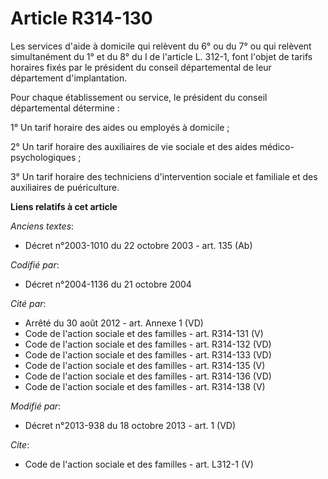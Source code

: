 # Article R314-130

Les services d'aide à domicile qui relèvent du 6° ou du 7° ou qui relèvent simultanément du 1° et du 8° du I de l'article L.
312-1, font l'objet de tarifs horaires fixés par le président du conseil départemental de leur département d'implantation. 

Pour chaque établissement ou service, le président du conseil départemental détermine : 

1° Un tarif horaire des aides ou employés à domicile ; 

2° Un tarif horaire des auxiliaires de vie sociale et des aides médico-psychologiques ; 

3° Un tarif horaire des techniciens d'intervention sociale et familiale et des auxiliaires de puériculture.

**Liens relatifs à cet article**

_Anciens textes_:

  - Décret n°2003-1010 du 22 octobre 2003 - art. 135 (Ab)

_Codifié par_:

  - Décret n°2004-1136 du 21 octobre 2004

_Cité par_:

  - Arrêté du 30 août 2012 - art. Annexe 1 (VD)
  - Code de l'action sociale et des familles - art. R314-131 (V)
  - Code de l'action sociale et des familles - art. R314-132 (VD)
  - Code de l'action sociale et des familles - art. R314-133 (VD)
  - Code de l'action sociale et des familles - art. R314-135 (V)
  - Code de l'action sociale et des familles - art. R314-136 (VD)
  - Code de l'action sociale et des familles - art. R314-138 (V)

_Modifié par_:

  - Décret n°2013-938 du 18 octobre 2013 - art. 1 (VD)

_Cite_:

  - Code de l'action sociale et des familles - art. L312-1 (V)
